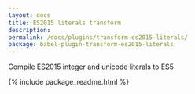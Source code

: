 ```yaml
---
layout: docs
title: ES2015 literals transform
description:
permalink: /docs/plugins/transform-es2015-literals/
package: babel-plugin-transform-es2015-literals
---
```


Compile ES2015 integer and unicode literals to ES5

{% include package_readme.html %}
